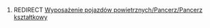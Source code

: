 1.  REDIRECT [Wyposażenie pojazdów powietrznych/Pancerz/Pancerz
    kształtkowy](Wyposażenie_pojazdów_powietrznych/Pancerz/Pancerz_kształtkowy "wikilink")